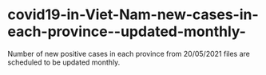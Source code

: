 # covid19-in-Viet-Nam-new-cases-in-each-province--updated-monthly-
Number of new positive cases in each province from 20/05/2021
files are scheduled to be updated monthly.
